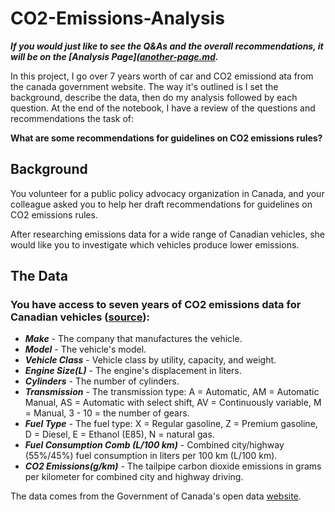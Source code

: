 # CO2-Emissions-Analysis

***If you would just like to see the Q&As and the overall recommendations, it will be on the [Analysis Page]([another-page.md](https://github.com/darionruiz/CO2-Emissions-Analysis/blob/personal_projects/Analysis.md).***

In this project, I go over 7 years worth of car and CO2 emissiond ata from the canada government website. The way it's outlined is I set the background, describe the data, then do my analysis followed by each question. At the end of the notebook, I have a review of the questions and recommendations the task of:

**What are some recommendations for guidelines on CO2 emissions rules?**

## Background
You volunteer for a public policy advocacy organization in Canada, and your colleague asked you to help her draft recommendations for guidelines on CO2 emissions rules. 

After researching emissions data for a wide range of Canadian vehicles, she would like you to investigate which vehicles produce lower emissions.

## The Data

### You have access to seven years of CO2 emissions data for Canadian vehicles ([source](https://open.canada.ca/data/en/dataset/98f1a129-f628-4ce4-b24d-6f16bf24dd64#wb-auto-6)):

- ***Make*** - The company that manufactures the vehicle.
- ***Model*** - The vehicle's model.
- ***Vehicle Class*** - Vehicle class by utility, capacity, and weight.
- ***Engine Size(L)*** - The engine's displacement in liters.
- ***Cylinders*** - The number of cylinders.
- ***Transmission*** - The transmission type: A = Automatic, AM = Automatic Manual, AS = Automatic with select shift, AV = Continuously variable, M = Manual, 3 - 10 = the number of gears.
- ***Fuel Type*** - The fuel type: X = Regular gasoline, Z = Premium gasoline, D = Diesel, E = Ethanol (E85), N = natural gas.
- ***Fuel Consumption Comb (L/100 km)*** - Combined city/highway (55%/45%) fuel consumption in liters per 100 km (L/100 km).
- ***CO2 Emissions(g/km)*** - The tailpipe carbon dioxide emissions in grams per kilometer for combined city and highway driving. 

The data comes from the Government of Canada's open data [website](https://open.canada.ca/en).
